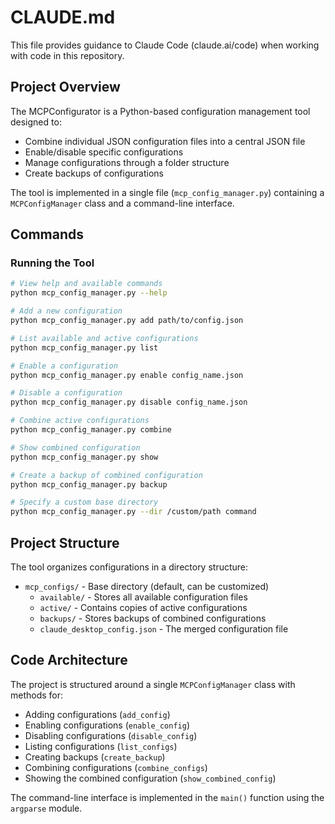 # CLAUDE.md

This file provides guidance to Claude Code (claude.ai/code) when working with code in this repository.

## Project Overview

The MCPConfigurator is a Python-based configuration management tool designed to:
- Combine individual JSON configuration files into a central JSON file
- Enable/disable specific configurations
- Manage configurations through a folder structure
- Create backups of configurations

The tool is implemented in a single file (`mcp_config_manager.py`) containing a `MCPConfigManager` class and a command-line interface.

## Commands

### Running the Tool

```bash
# View help and available commands
python mcp_config_manager.py --help

# Add a new configuration
python mcp_config_manager.py add path/to/config.json

# List available and active configurations
python mcp_config_manager.py list

# Enable a configuration
python mcp_config_manager.py enable config_name.json

# Disable a configuration
python mcp_config_manager.py disable config_name.json

# Combine active configurations
python mcp_config_manager.py combine

# Show combined configuration
python mcp_config_manager.py show

# Create a backup of combined configuration
python mcp_config_manager.py backup

# Specify a custom base directory
python mcp_config_manager.py --dir /custom/path command
```

## Project Structure

The tool organizes configurations in a directory structure:
- `mcp_configs/` - Base directory (default, can be customized)
  - `available/` - Stores all available configuration files
  - `active/` - Contains copies of active configurations
  - `backups/` - Stores backups of combined configurations
  - `claude_desktop_config.json` - The merged configuration file

## Code Architecture

The project is structured around a single `MCPConfigManager` class with methods for:
- Adding configurations (`add_config`)
- Enabling configurations (`enable_config`)
- Disabling configurations (`disable_config`)
- Listing configurations (`list_configs`)
- Creating backups (`create_backup`)
- Combining configurations (`combine_configs`)
- Showing the combined configuration (`show_combined_config`)

The command-line interface is implemented in the `main()` function using the `argparse` module.